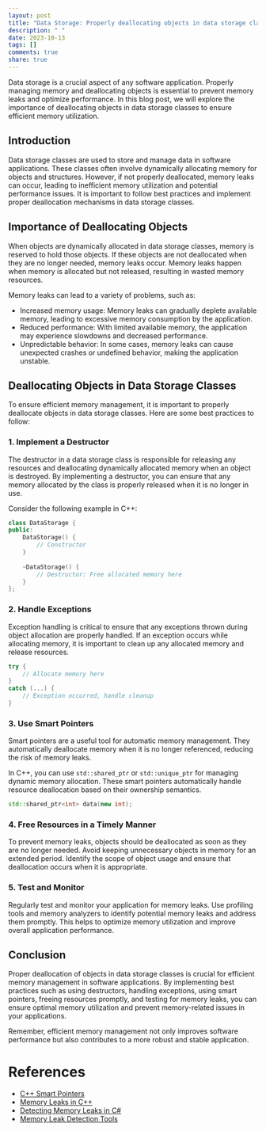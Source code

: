 ```yaml
---
layout: post
title: "Data Storage: Properly deallocating objects in data storage classes"
description: " "
date: 2023-10-13
tags: []
comments: true
share: true
---
```


Data storage is a crucial aspect of any software application. Properly managing memory and deallocating objects is essential to prevent memory leaks and optimize performance. In this blog post, we will explore the importance of deallocating objects in data storage classes to ensure efficient memory utilization.

## Introduction

Data storage classes are used to store and manage data in software applications. These classes often involve dynamically allocating memory for objects and structures. However, if not properly deallocated, memory leaks can occur, leading to inefficient memory utilization and potential performance issues. It is important to follow best practices and implement proper deallocation mechanisms in data storage classes.

## Importance of Deallocating Objects

When objects are dynamically allocated in data storage classes, memory is reserved to hold those objects. If these objects are not deallocated when they are no longer needed, memory leaks occur. Memory leaks happen when memory is allocated but not released, resulting in wasted memory resources.

Memory leaks can lead to a variety of problems, such as:

- Increased memory usage: Memory leaks can gradually deplete available memory, leading to excessive memory consumption by the application.
- Reduced performance: With limited available memory, the application may experience slowdowns and decreased performance.
- Unpredictable behavior: In some cases, memory leaks can cause unexpected crashes or undefined behavior, making the application unstable.

## Deallocating Objects in Data Storage Classes

To ensure efficient memory management, it is important to properly deallocate objects in data storage classes. Here are some best practices to follow:

### 1. Implement a Destructor

The destructor in a data storage class is responsible for releasing any resources and deallocating dynamically allocated memory when an object is destroyed. By implementing a destructor, you can ensure that any memory allocated by the class is properly released when it is no longer in use.

Consider the following example in C++:

```cpp
class DataStorage {
public:
    DataStorage() {
        // Constructor
    }
   
    ~DataStorage() {
        // Destructor: Free allocated memory here
    }
};
```

### 2. Handle Exceptions

Exception handling is critical to ensure that any exceptions thrown during object allocation are properly handled. If an exception occurs while allocating memory, it is important to clean up any allocated memory and release resources.

```cpp
try {
    // Allocate memory here
}
catch (...) {
    // Exception occurred, handle cleanup
}
```

### 3. Use Smart Pointers

Smart pointers are a useful tool for automatic memory management. They automatically deallocate memory when it is no longer referenced, reducing the risk of memory leaks.

In C++, you can use `std::shared_ptr` or `std::unique_ptr` for managing dynamic memory allocation. These smart pointers automatically handle resource deallocation based on their ownership semantics.

```cpp
std::shared_ptr<int> data(new int);
```

### 4. Free Resources in a Timely Manner

To prevent memory leaks, objects should be deallocated as soon as they are no longer needed. Avoid keeping unnecessary objects in memory for an extended period. Identify the scope of object usage and ensure that deallocation occurs when it is appropriate.

### 5. Test and Monitor

Regularly test and monitor your application for memory leaks. Use profiling tools and memory analyzers to identify potential memory leaks and address them promptly. This helps to optimize memory utilization and improve overall application performance.

## Conclusion

Proper deallocation of objects in data storage classes is crucial for efficient memory management in software applications. By implementing best practices such as using destructors, handling exceptions, using smart pointers, freeing resources promptly, and testing for memory leaks, you can ensure optimal memory utilization and prevent memory-related issues in your applications.

Remember, efficient memory management not only improves software performance but also contributes to a more robust and stable application.

# References

- [C++ Smart Pointers](https://en.cppreference.com/book/intro/smart_pointers)
- [Memory Leaks in C++](https://www.ibm.com/docs/en/i/7.4?topic=leaks-compile-analysis-detecting-memory-leaks)
- [Detecting Memory Leaks in C#](https://docs.microsoft.com/en-us/dotnet/desktop/debugging/how-to-detect-manage-and-avoid-memory-leaks?view=net-desktop-5.0)
- [Memory Leak Detection Tools](https://stackify.com/memory-leak-detection-tools/)